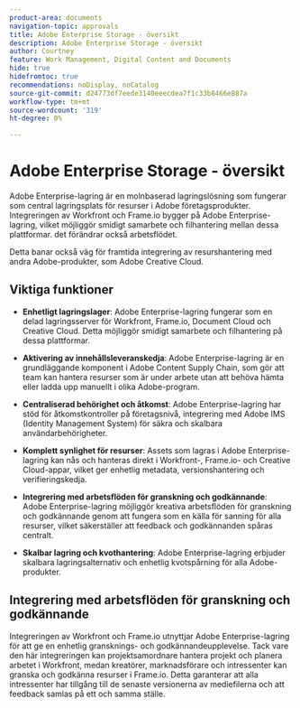 ```yaml
---
product-area: documents
navigation-topic: approvals
title: Adobe Enterprise Storage - översikt
description: Adobe Enterprise Storage - översikt
author: Courtney
feature: Work Management, Digital Content and Documents
hide: true
hidefromtoc: true
recommendations: noDisplay, noCatalog
source-git-commit: d24773df7eede3140eeecdea7f1c33b8466e887a
workflow-type: tm+mt
source-wordcount: '319'
ht-degree: 0%

---
```



# Adobe Enterprise Storage - översikt

Adobe Enterprise-lagring är en molnbaserad lagringslösning som fungerar som central lagringsplats för resurser i Adobe företagsprodukter. Integreringen av Workfront och Frame.io bygger på Adobe Enterprise-lagring, vilket möjliggör smidigt samarbete och filhantering mellan dessa plattformar. det förändrar också arbetsflödet.

Detta banar också väg för framtida integrering av resurshantering med andra Adobe-produkter, som Adobe Creative Cloud.

## Viktiga funktioner

* **Enhetligt lagringslager**: Adobe Enterprise-lagring fungerar som en delad lagringsserver för Workfront, Frame.io, Document Cloud och Creative Cloud. Detta möjliggör smidigt samarbete och filhantering på dessa plattformar.

* **Aktivering av innehållsleveranskedja**: Adobe Enterprise-lagring är en grundläggande komponent i Adobe Content Supply Chain, som gör att team kan hantera resurser som är under arbete utan att behöva hämta eller ladda upp manuellt i olika Adobe-program.

* **Centraliserad behörighet och åtkomst**: Adobe Enterprise-lagring har stöd för åtkomstkontroller på företagsnivå, integrering med Adobe IMS (Identity Management System) för säkra och skalbara användarbehörigheter.

* **Komplett synlighet för resurser**: Assets som lagras i Adobe Enterprise-lagring kan nås och hanteras direkt i Workfront-, Frame.io- och Creative Cloud-appar, vilket ger enhetlig metadata, versionshantering och verifieringskedja.

* **Integrering med arbetsflöden för granskning och godkännande**: Adobe Enterprise-lagring möjliggör kreativa arbetsflöden för granskning och godkännande genom att fungera som en källa för sanning för alla resurser, vilket säkerställer att feedback och godkännanden spåras centralt.

* **Skalbar lagring och kvothantering**: Adobe Enterprise-lagring erbjuder skalbara lagringsalternativ och enhetlig kvotspårning för alla Adobe-produkter.

## Integrering med arbetsflöden för granskning och godkännande

Integreringen av Workfront och Frame.io utnyttjar Adobe Enterprise-lagring för att ge en enhetlig gransknings- och godkännandeupplevelse. Tack vare den här integreringen kan projektsamordnare hantera projekt och planera arbetet i Workfront, medan kreatörer, marknadsförare och intressenter kan granska och godkänna resurser i Frame.io. Detta garanterar att alla intressenter har tillgång till de senaste versionerna av mediefilerna och att feedback samlas på ett och samma ställe.

<!--For more information about the Workfront and Frame.io integration, see [Frame.io integration overview](/help/quicksilver/review-and-approve-work/native-integrations/frame-io/frame-int-overview.md).-->